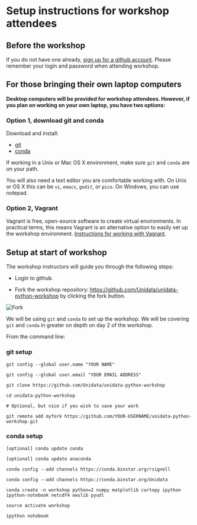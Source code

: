 # Setup instructions for workshop attendees

## Before the workshop

If you do not have one already, [sign up for a github account](https://github.com/join). Please remember your login and password when attending workshop.

## For those bringing their own laptop computers

**Desktop computers will be provided for workshop attendees. However, if you plan on working on your own laptop, you have two options:**


### Option 1, download git and conda

Download and install:

- [git](http://git-scm.com/downloads)
- [conda](http://continuum.io/downloads)

If working in a Unix or Mac OS X environment, make sure `git` and `conda` are on your path.

You will also need a text editor you are comfortable working with. On Unix or OS X this can be `vi`, `emacs`, `gedit`, or `pico`. On Windows, you can use notepad.

### Option 2, Vagrant

Vagrant is free, open-source software to create virtual environments. In practical terms, this means Vagrant is an alternative option to easily set up the workshop environment. [Instructions for working with Vagrant](https://github.com/Unidata/unidata-python-workshop/blob/master/VAGRANT_README.md).

## Setup at start of workshop

The workshop instructors will guide you through the following steps:

- Login to github.

- Fork the workshop repository: <https://github.com/Unidata/unidata-python-workshop> by clicking the fork button.

![Fork](https://github-images.s3.amazonaws.com/help/repository/fork_button.jpg)

We will be using `git` and `conda` to set up the workshop. We will be covering `git` and `conda` in greater on depth on day 2 of the workshop.

From the command line:

### git setup

```
git config --global user.name "YOUR NAME"

git config --global user.email "YOUR EMAIL ADDRESS"

git clone https://github.com/Unidata/unidata-python-workshop

cd unidata-python-workshop

# Optional, but nice if you wish to save your work

git remote add myfork https://github.com/YOUR-USERNAME/unidata-python-workshop.git

```

### conda setup

```
[optional] conda update conda

[optional] conda update anaconda

conda config --add channels https://conda.binstar.org/rsignell

conda config --add channels https://conda.binstar.org/Unidata

conda create -n workshop python=2 numpy matplotlib cartopy ipython ipython-notebook netcdf4 owslib pyudl

source activate workshop

ipython notebook
```
